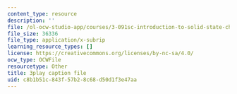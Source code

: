 ```yaml
---
content_type: resource
description: ''
file: /ol-ocw-studio-app/courses/3-091sc-introduction-to-solid-state-chemistry-fall-2010/c8b1b51c843f57b28c68d50d1f3e47aa_FwIKZIWJfg8.vtt
file_size: 36336
file_type: application/x-subrip
learning_resource_types: []
license: https://creativecommons.org/licenses/by-nc-sa/4.0/
ocw_type: OCWFile
resourcetype: Other
title: 3play caption file
uid: c8b1b51c-843f-57b2-8c68-d50d1f3e47aa
---
```

